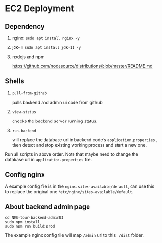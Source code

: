 # EC2 Deployment

## Dependency

1. nginx: 
   `sudo apt install nginx -y`

2. jdk-11
   `sudo apt install jdk-11 -y`

3. nodejs and npm 

   https://github.com/nodesource/distributions/blob/master/README.md



## Shells

1. `pull-from-github` 

   pulls backend and admin ui code from github.

2. `view-status` 

   checks the backend server running status.

3. `run-backend` 

   will replace the database url in backend code's `application.properties` , then detect and stop existing working process and start a new one.



Run all scripts in above order. Note that maybe need to change the database url in `application.properties` file.



## Config nginx

A example config file is in the `nginx.sites-available/default`, can use this to replace the original one `/etc/nginx/sites-available/default`.



## About backend admin page

```
cd NUS-tour-backend-adminUI
sudo npm install
sudo npm run build:prod
```

The example nginx config file will map `/admin` url to this `./dist` folder.